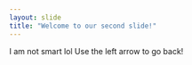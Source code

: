 ```yaml
---
layout: slide
title: "Welcome to our second slide!"
---
```

I am not smart lol
Use the left arrow to go back!